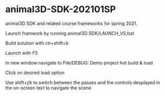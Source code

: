# animal3D-SDK-202101SP
animal3D SDK and related course frameworks for spring 2021.

Launch framwork by running animal3D SDK/LAUNCH_VS.bat 

Build solution with ctr+shift+b 

Launch with F5 

In new window navigate to File/DEBUG: Demo project hot build & load 

Click on desired load option

Use shift+j/k to switch between the passes and the controls desplayed in the on-screen text to navigate the scene
